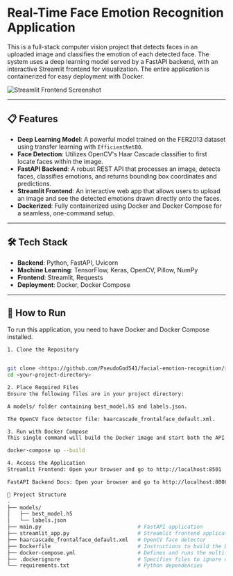 # Real-Time Face Emotion Recognition Application

This is a full-stack computer vision project that detects faces in an uploaded image and classifies the emotion of each detected face. The system uses a deep learning model served by a FastAPI backend, with an interactive Streamlit frontend for visualization. The entire application is containerized for easy deployment with Docker.

![Streamlit Frontend Screenshot](<path_to_your_screenshot.png>) <!-- Add a screenshot of your Streamlit app here -->

---

## 📋 Features

-   **Deep Learning Model**: A powerful model trained on the FER2013 dataset using transfer learning with `EfficientNetB0`.
-   **Face Detection**: Utilizes OpenCV's Haar Cascade classifier to first locate faces within the image.
-   **FastAPI Backend**: A robust REST API that processes an image, detects faces, classifies emotions, and returns bounding box coordinates and predictions.
-   **Streamlit Frontend**: An interactive web app that allows users to upload an image and see the detected emotions drawn directly onto the faces.
-   **Dockerized**: Fully containerized using Docker and Docker Compose for a seamless, one-command setup.

---

## 🛠️ Tech Stack

-   **Backend**: Python, FastAPI, Uvicorn
-   **Machine Learning**: TensorFlow, Keras, OpenCV, Pillow, NumPy
-   **Frontend**: Streamlit, Requests
-   **Deployment**: Docker, Docker Compose

---

## 🚀 How to Run

To run this application, you need to have Docker and Docker Compose installed.
```bash
1. Clone the Repository


git clone <https://github.com/PseudoGod541/facial-emotion-recognition/>
cd <your-project-directory>

2. Place Required Files
Ensure the following files are in your project directory:

A models/ folder containing best_model.h5 and labels.json.

The OpenCV face detector file: haarcascade_frontalface_default.xml.

3. Run with Docker Compose
This single command will build the Docker image and start both the API and frontend services.

docker-compose up --build

4. Access the Application
Streamlit Frontend: Open your browser and go to http://localhost:8501

FastAPI Backend Docs: Open your browser and go to http://localhost:8000/docs

📁 Project Structure
.
├── models/
│   ├── best_model.h5
│   └── labels.json
├── main.py                               # FastAPI application
├── streamlit_app.py                      # Streamlit frontend application
├── haarcascade_frontalface_default.xml   # OpenCV face detector
├── Dockerfile                            # Instructions to build the Docker image
├── docker-compose.yml                    # Defines and runs the multi-container setup
├── .dockerignore                         # Specifies files to ignore during build
└── requirements.txt                      # Python dependencies
